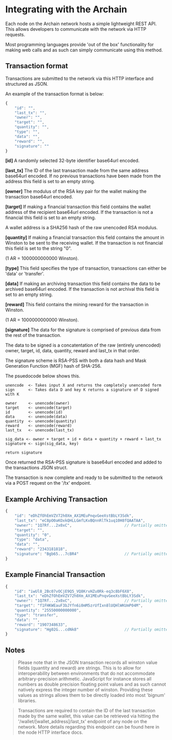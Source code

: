 # Integrating with the Archain

Each node on the Archain network hosts a simple lightweight REST API. This allows developers to communicate with the network via HTTP requests. 

Most programming languages provide 'out of the box' functionality for making web calls and as such can simply communicate using this method.

## Transaction format

Transactions are submitted to the network via this HTTP interface and structured as JSON. 

An example of the transaction format is below:

```javascript
{
	"id": "",
	"last_tx": "",
	"owner": "",
	"target": "",
	"quantity": "",
	"type": "",
	"data": "",
	"reward": "",
	"signature": ""
}
```
**[id]** 
A randomly selected 32-byte identifier base64url encoded.

**[last_tx]** 
The ID of the last transaction made from the same address base64url encoded. If no previous transactions have been made from the address this field is set to an empty string.

**[owner]**
The modulus of the RSA key pair for the wallet making the transaction base64url encoded.

**[target]**
If making a financial transaction this field contains the wallet address of the recipient base64url encoded. If the transaction is not a financial this field is set to an empty string. 

A wallet address is a SHA256 hash of the raw unencoded RSA modulus.

**[quantity]**
If making a financial transaction this field contains the amount in Winston to be sent to the receiving wallet. If the transaction is not financial this field is set to the string "0".

(1 AR = 1000000000000 Winston).

**[type]**
This field specifies the type of transaction, transactions can either be 'data' or 'transfer'.

**[data]**
If making an archiving transaction this field contains the data to be archived base64url encoded. If the transaction is not archival this field is set to an empty string.

**[reward]**
This field contains the mining reward for the transaction in Winston.

(1 AR = 1000000000000 Winston).

**[signature]**
The data for the signature is comprised of previous data from the rest of the transaction.

The data to be signed is a concatentation of the raw (entirely unencoded) owner, target, id, data, quantity, reward and last_tx in that order.

The signature scheme is RSA-PSS with both a data hash and Mask Generation Function (MGF) hash of SHA-256. 

The psuedocode below shows this. 

```psuedo
unencode  <- Takes input X and returns the completely unencoded form
sign      <- Takes data D and key K returns a signature of D signed with K

owner     <- unencode(owner)
target    <- unencode(target)
id        <- unencode(id)
data      <- unencode(data)
quantity  <- unencode(quantity)
reward    <- unencode(reward)
last_tx   <- unencode(last_tx)

sig_data <- owner + target + id + data + quantity + reward + last_tx
signature <- sign(sig_data, key)

return signature
```

Once returned the RSA-PSS signature is base64url encoded and added to the transactions JSON struct.

The transaction is now complete and ready to be submitted to the network via a POST request on the '/tx' endpoint.

## Example Archiving Transaction

```javascript
{
 	"id": "eDhZfOhEmVZV72h0Xm_AX1MEuPnqvGeeXstBbLY3Sdk",
	"last_tx": "eC8pO0aKOxkQHLLGmfLKvBQnnRlTk1uq10H8fQAATAA",
	"owner": "1Q7Rf...2x0xC",						// Partially omitted due to length
	"target": "",
	"quantity": "0",
	"type": "data",
	"data": "",
	"reward": "2343181818",
	"signature": "Bgb65...7cBR4" 					// Partially omitted due to length 
}
```

## Example Financial Transaction

```javascript
{
  	"id": "iwUl8_2Bc07vOCjE9Q5_VQ8KrvHZu0Rk-eq3c8bF6X8",
	"last_tx": "eDhZfOhEmVZV72h0Xm_AX1MEuPnqvGeeXstBbLY3Sdk",
	"owner": "1Q7Rf...2x0xC",						// Partially omitted due to length
	"target": "f1FHKWEauF3bJYfn6i0mM5zrUfIxn8lUQHlWKUmP04M",
	"quantity": "25550000000000",
	"type": "transfer",
	"data": "",
	"reward": "1907348633",
	"signature": "Hg02G...cdNk8" 					// Partially omitted due to length 
}
```



## Notes

> Please note that in the JSON transaction records all winston value fields (quantity and reward) are strings. This is to allow for interoperability between environments that do not accommodate arbitrary-precision arithmetic. JavaScript for instance stores all numbers as double precision floating point values and as such cannot natively express the integer number of winston. Providing these values as strings allows them to be directly loaded into most 'bignum' libraries.



> Transactions are required to contain the ID of the last transaction made by the same wallet, this value can be retrieved via hitting the '/wallet/[wallet_address]/last_tx' endpoint of any node on the network. More details regarding this endpoint can be found here in the node HTTP interface docs.

